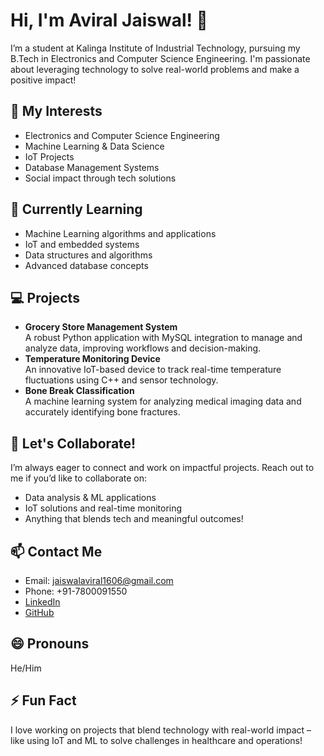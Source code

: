 # Hi, I'm Aviral Jaiswal! 👋

I’m a student at Kalinga Institute of Industrial Technology, pursuing my B.Tech in Electronics and Computer Science Engineering. I'm passionate about leveraging technology to solve real-world problems and make a positive impact!

## 🌟 My Interests

- Electronics and Computer Science Engineering  
- Machine Learning & Data Science  
- IoT Projects  
- Database Management Systems  
- Social impact through tech solutions

## 🌱 Currently Learning

- Machine Learning algorithms and applications  
- IoT and embedded systems  
- Data structures and algorithms  
- Advanced database concepts

## 💻 Projects

- **Grocery Store Management System**  
  A robust Python application with MySQL integration to manage and analyze data, improving workflows and decision-making.  
- **Temperature Monitoring Device**  
  An innovative IoT-based device to track real-time temperature fluctuations using C++ and sensor technology.  
- **Bone Break Classification**  
  A machine learning system for analyzing medical imaging data and accurately identifying bone fractures.

## 🤝 Let's Collaborate!

I’m always eager to connect and work on impactful projects. Reach out to me if you’d like to collaborate on:

- Data analysis & ML applications  
- IoT solutions and real-time monitoring  
- Anything that blends tech and meaningful outcomes!

## 📫 Contact Me

- Email: [jaiswalaviral1606@gmail.com](mailto:jaiswalaviral1606@gmail.com)  
- Phone: +91-7800091550  
- [LinkedIn](https://www.linkedin.com/in/aviral-jaiswal-9711b12b6/)  
- [GitHub](https://github.com/Aviral160605)

## 😄 Pronouns
He/Him

## ⚡ Fun Fact
I love working on projects that blend technology with real-world impact – like using IoT and ML to solve challenges in healthcare and operations!

